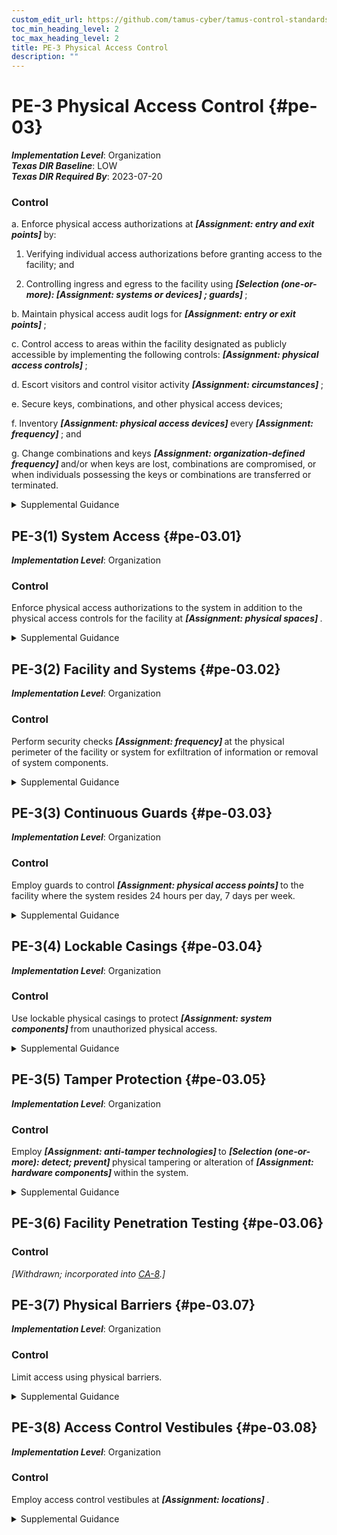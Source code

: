 ```yaml
---
custom_edit_url: https://github.com/tamus-cyber/tamus-control-standards/tree/main/content/tamus.edu/TAMUS_profile.xml
toc_min_heading_level: 2
toc_max_heading_level: 2
title: PE-3 Physical Access Control
description: ""
---
```


# PE-3 Physical Access Control {#pe-03}

_**Implementation Level**_: Organization\
_**Texas DIR Baseline**_: LOW\
_**Texas DIR Required By**_: 2023-07-20

### Control



a. Enforce physical access authorizations at <strong title="pe-03_odp.01"> <em>[Assignment: entry and exit points]</em> </strong> by:

1. Verifying individual access authorizations before granting access to the facility; and

2. Controlling ingress and egress to the facility using <strong title="pe-03_odp.02"> <em>[Selection (one-or-more): <strong title="pe-03_odp.03"> <em>[Assignment: systems or devices]</em> </strong>; guards]</em> </strong>;

b. Maintain physical access audit logs for <strong title="pe-03_odp.04"> <em>[Assignment: entry or exit points]</em> </strong>;

c. Control access to areas within the facility designated as publicly accessible by implementing the following controls: <strong title="pe-03_odp.05"> <em>[Assignment: physical access controls]</em> </strong>;

d. Escort visitors and control visitor activity <strong title="pe-03_odp.06"> <em>[Assignment: circumstances]</em> </strong>;

e. Secure keys, combinations, and other physical access devices;

f. Inventory <strong title="pe-03_odp.07"> <em>[Assignment: physical access devices]</em> </strong> every <strong title="pe-03_odp.08"> <em>[Assignment: frequency]</em> </strong> ; and

g. Change combinations and keys <strong title="pe-3_prm_9"> <em>[Assignment: organization-defined frequency]</em> </strong> and/or when keys are lost, combinations are compromised, or when individuals possessing the keys or combinations are transferred or terminated.


<details><summary>Supplemental Guidance</summary>Physical access control applies to employees and visitors. Individuals with permanent physical access authorizations are not considered visitors. Physical access controls for publicly accessible areas may include physical access control logs/records, guards, or physical access devices and barriers to prevent movement from publicly accessible areas to non-public areas. Organizations determine the types of guards needed, including professional security staff, system users, or administrative staff. Physical access devices include keys, locks, combinations, biometric readers, and card readers. Physical access control systems comply with applicable laws, executive orders, directives, policies, regulations, standards, and guidelines. Organizations have flexibility in the types of audit logs employed. Audit logs can be procedural, automated, or some combination thereof. Physical access points can include facility access points, interior access points to systems that require supplemental access controls, or both. Components of systems may be in areas designated as publicly accessible with organizations controlling access to the components.</details>


## PE-3(1) System Access {#pe-03.01}

_**Implementation Level**_: Organization

### Control

Enforce physical access authorizations to the system in addition to the physical access controls for the facility at <strong title="pe-03.01_odp"> <em>[Assignment: physical spaces]</em> </strong>.


<details><summary>Supplemental Guidance</summary>Control of physical access to the system provides additional physical security for those areas within facilities where there is a concentration of system components.</details>


## PE-3(2) Facility and Systems {#pe-03.02}

_**Implementation Level**_: Organization

### Control

Perform security checks <strong title="pe-03.02_odp"> <em>[Assignment: frequency]</em> </strong> at the physical perimeter of the facility or system for exfiltration of information or removal of system components.


<details><summary>Supplemental Guidance</summary>Organizations determine the extent, frequency, and/or randomness of security checks to adequately mitigate risk associated with exfiltration.</details>


## PE-3(3) Continuous Guards {#pe-03.03}

_**Implementation Level**_: Organization

### Control

Employ guards to control <strong title="pe-03.03_odp"> <em>[Assignment: physical access points]</em> </strong> to the facility where the system resides 24 hours per day, 7 days per week.


<details><summary>Supplemental Guidance</summary>Employing guards at selected physical access points to the facility provides a more rapid response capability for organizations. Guards also provide the opportunity for human surveillance in areas of the facility not covered by video surveillance.</details>


## PE-3(4) Lockable Casings {#pe-03.04}

_**Implementation Level**_: Organization

### Control

Use lockable physical casings to protect <strong title="pe-03.04_odp"> <em>[Assignment: system components]</em> </strong> from unauthorized physical access.


<details><summary>Supplemental Guidance</summary>The greatest risk from the use of portable devices—such as smart phones, tablets, and notebook computers—is theft. Organizations can employ lockable, physical casings to reduce or eliminate the risk of equipment theft. Such casings come in a variety of sizes, from units that protect a single notebook computer to full cabinets that can protect multiple servers, computers, and peripherals. Lockable physical casings can be used in conjunction with cable locks or lockdown plates to prevent the theft of the locked casing containing the computer equipment.</details>


## PE-3(5) Tamper Protection {#pe-03.05}

_**Implementation Level**_: Organization

### Control

Employ <strong title="pe-03.05_odp.01"> <em>[Assignment: anti-tamper technologies]</em> </strong> to <strong title="pe-03.05_odp.02"> <em>[Selection (one-or-more): detect; prevent]</em> </strong> physical tampering or alteration of <strong title="pe-03.05_odp.03"> <em>[Assignment: hardware components]</em> </strong> within the system.


<details><summary>Supplemental Guidance</summary>Organizations can implement tamper detection and prevention at selected hardware components or implement tamper detection at some components and tamper prevention at other components. Detection and prevention activities can employ many types of anti-tamper technologies, including tamper-detection seals and anti-tamper coatings. Anti-tamper programs help to detect hardware alterations through counterfeiting and other supply chain-related risks.</details>


## PE-3(6) Facility Penetration Testing {#pe-03.06}

### Control

<em>[Withdrawn; incorporated into [CA-8](/catalog/ca/ca-08#ca-08).]</em>



## PE-3(7) Physical Barriers {#pe-03.07}

_**Implementation Level**_: Organization

### Control

Limit access using physical barriers.


<details><summary>Supplemental Guidance</summary>Physical barriers include bollards, concrete slabs, jersey walls, and hydraulic active vehicle barriers.</details>


## PE-3(8) Access Control Vestibules {#pe-03.08}

_**Implementation Level**_: Organization

### Control

Employ access control vestibules at <strong title="pe-03.08_odp"> <em>[Assignment: locations]</em> </strong>.


<details><summary>Supplemental Guidance</summary>An access control vestibule is part of a physical access control system that typically provides a space between two sets of interlocking doors. Vestibules are designed to prevent unauthorized individuals from following authorized individuals into facilities with controlled access. This activity, also known as piggybacking or tailgating, results in unauthorized access to the facility. Interlocking door controllers can be used to limit the number of individuals who enter controlled access points and to provide containment areas while authorization for physical access is verified. Interlocking door controllers can be fully automated (i.e., controlling the opening and closing of the doors) or partially automated (i.e., using security guards to control the number of individuals entering the containment area).</details>
